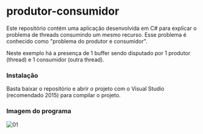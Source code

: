 # produtor-consumidor

Este repositório contém uma aplicação desenvolvida em C# para explicar o problema de threads consumindo um mesmo recurso. Esse problema é conhecido como "problema do produtor e consumidor".

Neste exemplo há a presença de 1 buffer sendo disputado por 1 produtor (thread) e 1 consumidor (outra thread).

### Instalação

Basta baixar o repositório e abrir o projeto com o Visual Studio (recomendado 2015) para compilar o projeto.

### Imagem do programa

![01](https://user-images.githubusercontent.com/18057391/30808281-d1d6678c-a1d3-11e7-9531-b5d27466d2d3.png)
